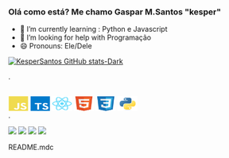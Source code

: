 ### Olá como está? Me chamo Gaspar M.Santos "kesper"


- 🌱 I’m currently learning : Python e Javascript
- 🤔 I’m looking for help with Programação
- 😄 Pronouns: Ele/Dele


[![KesperSantos GitHub stats-Dark](https://github-readme-stats.vercel.app/api?username=KesperSantos&show_icons=false&theme=dark#gh-dark-mode-only)](https://github.com/anuraghazra/github-readme-stats#gh-dark-mode-only)

.

<div style="display: inline_block"><br>
  <img align="center" alt="Kesper-Js" height="30" width="40" src="https://raw.githubusercontent.com/devicons/devicon/master/icons/javascript/javascript-plain.svg">
  <img align="center" alt="Kesper-Ts" height="30" width="40" src="https://raw.githubusercontent.com/devicons/devicon/master/icons/typescript/typescript-plain.svg">
  <img align="center" alt="Kesper-React" height="30" width="40" src="https://raw.githubusercontent.com/devicons/devicon/master/icons/react/react-original.svg">
  <img align="center" alt="Kesper-HTML" height="30" width="40" src="https://raw.githubusercontent.com/devicons/devicon/master/icons/html5/html5-original.svg">
  <img align="center" alt="Kesper-CSS" height="30" width="40" src="https://raw.githubusercontent.com/devicons/devicon/master/icons/css3/css3-original.svg">
  <img align="center" alt="Kesper-Python" height="30" width="40" src="https://raw.githubusercontent.com/devicons/devicon/master/icons/python/python-original.svg">
</div>
.

<div> 
 
  <a href="https://www.instagram.com/kespermsantos/" target="_blank"><img src="https://img.shields.io/badge/-Instagram-%23E4405F?style=for-the-badge&logo=instagram&logoColor=white" target="_blank"></a>
  <a href="https://discord.com/channels/kesper#1653" target="_blank"><img src="https://img.shields.io/badge/Discord-7289DA?style=for-the-badge&logo=discord&logoColor=white" target="_blank"></a> 
  <a href = "mailto:kesper666@gmail.com"><img src="https://img.shields.io/badge/-Gmail-%23333?style=for-the-badge&logo=gmail&logoColor=white" target="_blank"></a>
  <a href="https://www.linkedin.com/in/gaspar-moreira/" target="_blank"><img src="https://img.shields.io/badge/-LinkedIn-%230077B5?style=for-the-badge&logo=linkedin&logoColor=white" target="_blank"></a> 
  
</div>


README.mdc
